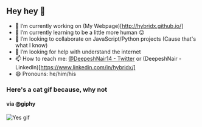 ## Hey hey 👋

- 🔭 I’m currently working on (My Webpage)[http://hybridx.github.io/]
- 🌱 I’m currently learning to be a little more human 😝
- 👯 I’m looking to collaborate on JavaScript/Python projects (Cause that's what I know)
- 🤔 I’m looking for help with understand the internet
- 📫 How to reach me: [@DeepeshNair14 - Twitter](https://twitter.com/DeepeshNair14) or (DeepeshNair - LinkedIn)[https://www.linkedin.com/in/hybridx/]
- 😄 Pronouns: he/him/his


### Here's a cat gif because, why not
#### via @giphy

![Yes gif](https://media3.giphy.com/media/l6Td5sKDNmDGU/giphy.gif)
